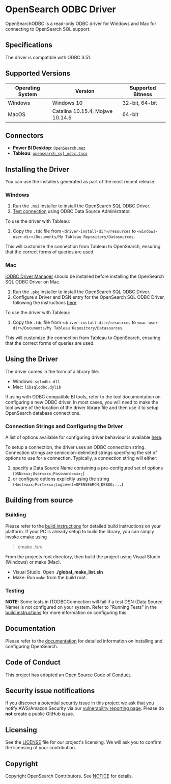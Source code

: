 # OpenSearch ODBC Driver

OpenSearchODBC is a read-only ODBC driver for Windows and Mac for connecting to OpenSearch SQL support.

## Specifications

The driver is compatible with ODBC 3.51.

## Supported Versions


  | Operating System  | Version | Supported Bitness |
  | ------------- |-------------| ----------------- |
  |  Windows    |  Windows 10   | 32-bit, 64-bit |
  |  MacOS    |  Catalina 10.15.4, Mojave 10.14.6 | 64-bit |

## Connectors

* **Power BI Desktop**: [`OpenSearch.mez`](./src/PowerBIConnector/bin/Release/OpenSearch.mez)
* **Tableau**: [`opensearch_sql_odbc.taco`](./src/TableauConnector/opensearch_sql_odbc/opensearch_sql_odbc.taco)

## Installing the Driver

You can use the installers generated as part of the most recent release.

### Windows

1. Run the `.msi` installer to install the OpenSearch SQL ODBC Driver.
2. [Test connection](./docs/user/windows_configure_dsn.md) using ODBC Data Source Administrator.

To use the driver with Tableau:
1. Copy the `.tdc` file from `<driver-install-dir>/resources` to `<windows-user-dir>/Documents/My Tableau Repository/Datasources`.

This will customize the connection from Tableau to OpenSearch, ensuring that the correct forms of queries are used. 

### Mac

[iODBC Driver Manager](http://www.iodbc.org/dataspace/doc/iodbc/wiki/iodbcWiki/WelcomeVisitors) should be installed before installing the OpenSearch SQL ODBC Driver on Mac.

1. Run the `.pkg` installer to install the OpenSearch SQL ODBC Driver.
2. Configure a Driver and DSN entry for the OpenSearch SQL ODBC Driver, following the instructions [here](./docs/user/mac_configure_dsn.md).

To use the driver with Tableau:
1. Copy the `.tdc` file from `<driver-install-dir>/resources` to `<mac-user-dir>/Documents/My Tableau Repository/Datasources`.

This will customize the connection from Tableau to OpenSearch, ensuring that the correct forms of queries are used.

## Using the Driver

The driver comes in the form of a library file:
* Windows: `sqlodbc.dll`
* Mac: `libsqlodbc.dylib`

If using with ODBC compatible BI tools, refer to the tool documentation on configuring a new ODBC driver. In most cases, you will need to make the tool aware of the location of the driver library file and then use it to setup OpenSearch database connections.

### Connection Strings and Configuring the Driver

A list of options available for configuring driver behaviour is available [here](./docs/user/configuration_options.md).

To setup a connection, the driver uses an ODBC connection string. Connection strings are semicolon-delimited strings specifying the set of options to use for a connection. Typically, a connection string will either:

1. specify a Data Source Name containing a pre-configured set of options (`DSN=xxx;User=xxx;Password=xxx;`)
2. or configure options explicitly using the string (`Host=xxx;Port=xxx;LogLevel=OPENSEARCH_DEBUG;...`)

## Building from source

### Building

Please refer to the [build instructions](./docs/dev/BUILD_INSTRUCTIONS.md) for detailed build instructions on your platform.
If your PC is already setup to build the library, you can simply invoke cmake using

> cmake ./src

From the projects root directory, then build the project using Visual Studio (Windows) or make (Mac). 

* Visual Studio: Open **./global_make_list.sln**
* Make: Run `make` from the build root.

### Testing

**NOTE**: Some tests in ITODBCConnection will fail if a test DSN (Data Source Name) is not configured on your system. Refer to "Running Tests" in the [build instructions](./docs/dev/BUILD_INSTRUCTIONS.md) for more information on configuring this.

## Documentation

Please refer to the [documentation](https://docs-beta.opensearch.org/) for detailed information on installing and configuring OpenSearch.

## Code of Conduct

This project has adopted an [Open Source Code of Conduct](./CODE_OF_CONDUCT.md).

## Security issue notifications

If you discover a potential security issue in this project we ask that you notify AWS/Amazon Security via our [vulnerability reporting page](http://aws.amazon.com/security/vulnerability-reporting/). Please do **not** create a public GitHub issue.

## Licensing

See the [LICENSE](./LICENSE.txt) file for our project's licensing. We will ask you to confirm the licensing of your contribution.

## Copyright

Copyright OpenSearch Contributors. See [NOTICE](./NOTICE) for details.
